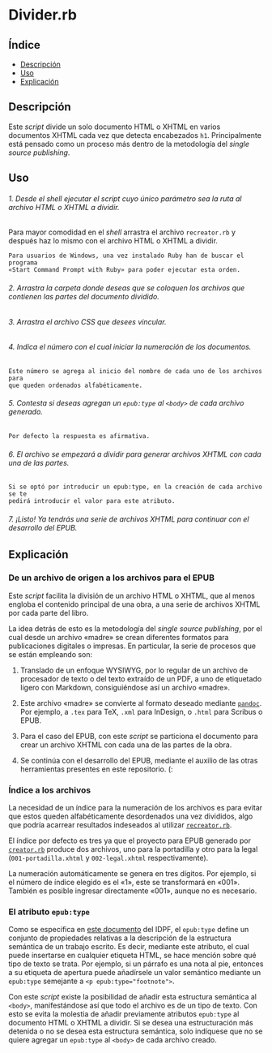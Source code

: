 # Divider.rb

## Índice

* [Descripción](#descripción)
* [Uso](#uso)
* [Explicación](#explicación)

## Descripción

Este *script* divide un solo documento HTML o XHTML en varios documentos XHTML
cada vez que detecta encabezados `h1`. Principalmente está pensado como un proceso más dentro de la metodología del *single source publishing*.

## Uso

###### 1. Desde el *shell* ejecutar el *script* cuyo único parámetro sea la ruta al archivo HTML o XHTML a dividir.

Para mayor comodidad en el *shell* arrastra el archivo `recreator.rb` y después
haz lo mismo con el archivo HTML o XHTML a dividir.

    Para usuarios de Windows, una vez instalado Ruby han de buscar el programa
    «Start Command Prompt with Ruby» para poder ejecutar esta orden.

###### 2. Arrastra la carpeta donde deseas que se coloquen los archivos que contienen las partes del documento dividido.

###### 3. Arrastra el archivo CSS que desees vincular.

###### 4. Indica el número con el cual iniciar la numeración de los documentos.

    Este número se agrega al inicio del nombre de cada uno de los archivos para
    que queden ordenados alfabéticamente.

###### 5. Contesta si deseas agregan un `epub:type` al `<body>` de cada archivo generado.

    Por defecto la respuesta es afirmativa.

###### 6. El archivo se empezará a dividir para generar archivos XHTML con cada una de las partes.

    Si se optó por introducir un epub:type, en la creación de cada archivo se te
    pedirá introducir el valor para este atributo.

###### 7. ¡Listo! Ya tendrás una serie de archivos XHTML para continuar con el desarrollo del EPUB.

## Explicación

### De un archivo de origen a los archivos para el EPUB

Este *script* facilita la división de un archivo HTML o XHTML, que al menos
engloba el contenido principal de una obra, a una serie de archivos XHTML por
cada parte del libro.

La idea detrás de esto es la metodología del *single source publishing*, por el
cual desde un archivo «madre» se crean diferentes formatos para publicaciones
digitales o impresas. En particular, la serie de procesos que se están empleando
son:

1. Translado de un enfoque WYSIWYG, por lo regular de un archivo de procesador
de texto o del texto extraído de un PDF, a uno de etiquetado ligero con
Markdown, consiguiéndose así un archivo «madre».

2. Este archivo «madre» se convierte al formato deseado mediante
[`pandoc`](http://pandoc.org/). Por ejemplo, a `.tex` para TeX, `.xml` para
InDesign, o `.html` para Scribus o EPUB.

3. Para el caso del EPUB, con este *script* se particiona el documento para
crear un archivo XHTML con cada una de las partes de la obra.

4. Se continúa con el desarrollo del EPUB, mediante el auxilio de las otras
herramientas presentes en este repositorio. (:

### Índice a los archivos

La necesidad de un índice para la numeración de los archivos es para evitar que
estos queden alfabéticamente desordenados una vez divididos, algo que podría
acarrear resultados indeseados al utilizar
[`recreator.rb`](https://github.com/ColectivoPerroTriste/Herramientas/tree/master/EPUB/5%20-%20Recreador).

El índice por defecto es tres ya que el proyecto para EPUB generado por
[`creator.rb`](https://github.com/ColectivoPerroTriste/Herramientas/tree/master/EPUB/1%20-%20Creador) produce dos archivos, uno para la portadilla y otro para la legal
(`001-portadilla.xhtml` y `002-legal.xhtml` respectivamente).

La numeración automáticamente se genera en tres dígitos. Por ejemplo, si el
número de índice elegido es el «1», este se transformará en «001». También es
posible ingresar directamente «001», aunque no es necesario.

### El atributo `epub:type`

Como se especifica en
[este documento](https://idpf.github.io/epub-vocabs/structure) del IDPF, el
`epub:type` define un conjunto de propiedades relativas a la descripción de la
estructura semántica de un trabajo escrito. Es decir, mediante este atributo,
el cual puede insertarse en cualquier etiqueta HTML, se hace mención sobre qué
tipo de texto se trata. Por ejemplo, si un párrafo es una nota al pie, entonces
a su etiqueta de apertura puede añadírsele un valor semántico mediante un
`epub:type` semejante a `<p epub:type="footnote">`.

Con este *script* existe la posibilidad de añadir esta estructura semántica al
`<body>`, manifestándose así que todo el archivo es de un tipo de texto. Con
esto se evita la molestia de añadir previamente atributos `epub:type` al
documento HTML o XHTML a dividir. Si se desea una estructuración más detenida o
no se desea esta estructura semántica, solo indíquese que no se quiere agregar
un `epub:type` al `<body>` de cada archivo creado.
